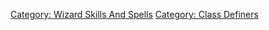 [Category: Wizard Skills And
Spells](Category:_Wizard_Skills_And_Spells "wikilink") [Category: Class
Definers](Category:_Class_Definers "wikilink")
